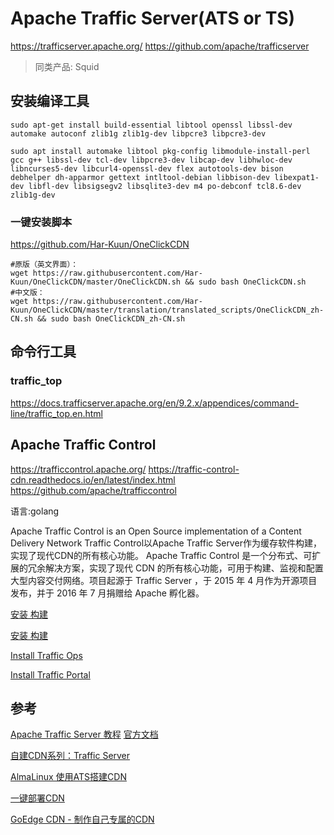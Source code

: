 # Apache Traffic Server(ATS or TS)
https://trafficserver.apache.org/
https://github.com/apache/trafficserver


> 同类产品: Squid

## 安装编译工具

```
sudo apt-get install build-essential libtool openssl libssl-dev automake autoconf zlib1g zlib1g-dev libpcre3 libpcre3-dev
```

```
sudo apt install automake libtool pkg-config libmodule-install-perl gcc g++ libssl-dev tcl-dev libpcre3-dev libcap-dev libhwloc-dev libncurses5-dev libcurl4-openssl-dev flex autotools-dev bison debhelper dh-apparmor gettext intltool-debian libbison-dev libexpat1-dev libfl-dev libsigsegv2 libsqlite3-dev m4 po-debconf tcl8.6-dev zlib1g-dev
```

### 一键安装脚本
https://github.com/Har-Kuun/OneClickCDN

```
#原版（英文界面）：
wget https://raw.githubusercontent.com/Har-Kuun/OneClickCDN/master/OneClickCDN.sh && sudo bash OneClickCDN.sh
#中文版：
wget https://raw.githubusercontent.com/Har-Kuun/OneClickCDN/master/translation/translated_scripts/OneClickCDN_zh-CN.sh && sudo bash OneClickCDN_zh-CN.sh
```

## 命令行工具

### traffic_top

https://docs.trafficserver.apache.org/en/9.2.x/appendices/command-line/traffic_top.en.html



## Apache Traffic Control
https://trafficcontrol.apache.org/
https://traffic-control-cdn.readthedocs.io/en/latest/index.html
https://github.com/apache/trafficcontrol

语言:golang

Apache Traffic Control is an Open Source implementation of a Content Delivery Network
Traffic Control以Apache Traffic Server作为缓存软件构建，实现了现代CDN的所有核心功能。
Apache Traffic Control 是一个分布式、可扩展的冗余解决方案，实现了现代 CDN 的所有核心功能，可用于构建、监视和配置大型内容交付网络。项目起源于 Traffic Server ，于 2015 年 4 月作为开源项目发布，并于 2016 年 7 月捐赠给 Apache 孵化器。

[安装 构建](https://traffic-control-cdn.readthedocs.io/en/latest/development/building.html)

[安装 构建](https://traffic-control-cdn.readthedocs.io/en/latest/admin/index.html)

[Install Traffic Ops](https://traffic-control-cdn.readthedocs.io/en/latest/admin/traffic_ops.html#system-requirements)

[Install Traffic Portal](https://traffic-control-cdn.readthedocs.io/en/latest/admin/traffic_portal/index.html#installing)


## 参考
[Apache Traffic Server 教程](https://www.cnblogs.com/ColoFly/p/16230167.html)
[官方文档](https://trafficserver.apache.org/)

[自建CDN系列：Traffic Server](https://www.blueskyxn.com/202007/1666.html)

[AlmaLinux 使用ATS搭建CDN](https://apad.pro/traffic-server-cdn/)

[一键部署CDN](https://github.com/Har-Kuun/OneClickCDN)

[GoEdge CDN - 制作自己专属的CDN](https://goedge.cn/)